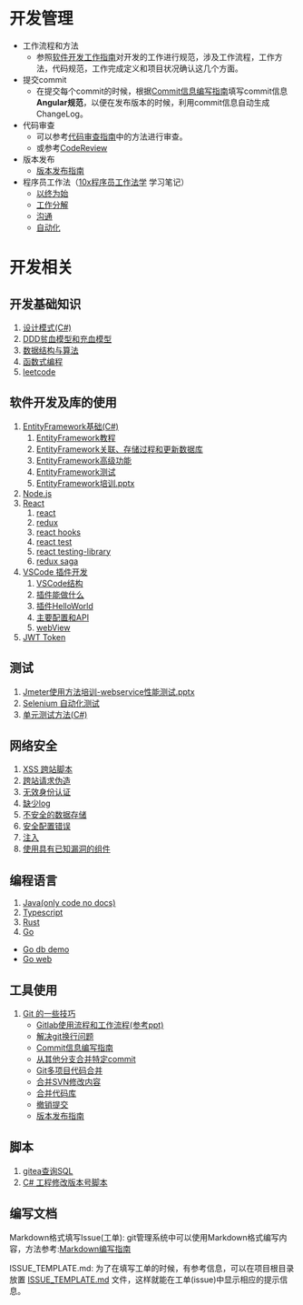 # 开发管理

- 工作流程和方法
  - 参照[软件开发工作指南](dev_management/engineering.md)对开发的工作进行规范，涉及工作流程，工作方法，代码规范，工作完成定义和项目状况确认这几个方面。
- 提交commit
  - 在提交每个commit的时候，根据[Commit信息编写指南](./tools/Git/Commit信息编写指南.md)填写commit信息**Angular规范**，以便在发布版本的时候，利用commit信息自动生成ChangeLog。
- 代码审查
  - 可以参考[代码审查指南](https://www.codeproject.com/Articles/524235/Codeplusreviewplusguidelines)中的方法进行审查。
  - 或参考[CodeReview](dev_management/CodeReview.md)
- 版本发布
  - [版本发布指南](./tools/Git/release.md)
- 程序员工作法（[10x程序员工作法学](https://time.geekbang.org/column/intro/148?code=loyiwBoYqQ8Yt8EludGgyW8uKO4cXZ2sAJ5rqaeoVkA%3D&utm_term=SPoster) 学习笔记）
  - [以终为始](dev_management/how_to_work_1_start.md)
  - [工作分解](dev_management/how_to_work_2_work_breakdown.md)
  - [沟通](dev_management/how_to_work_3_communication.md)
  - [自动化](dev_management/how_to_work_4_automation.md)

# 开发相关

## 开发基础知识

1. [设计模式(C#)](./dev_basic/DesignPattern/设计模式.md)
2. [DDD贫血模型和充血模型](dev_basic/DesignPattern/OOP/DDD贫血模型和充血模型.md)
3. [数据结构与算法](dev_basic/DSA)
4. [函数式编程](dev_basic/functional_programming/functional_programming.md)
5. [leetcode](dev_basic/leetcode/readme.md)

## 软件开发及库的使用

1. [EntityFramework基础(C#)](./develop/EntityFramework)
   1. [EntityFramework教程](develop/EntityFramework/EntityFramework教程.md)
   2. [EntityFramework关联、存储过程和更新数据库](develop/EntityFramework/EntityFramework关联、存储过程和更新数据库.md)
   3. [EntityFramework高级功能](develop/EntityFramework/EntityFramework高级功能.md)
   4. [EntityFramework测试](develop/EntityFramework/EntityFramework测试.md)
   5. [EntityFramework培训.pptx](develop/EntityFramework/EntityFramework培训.pptx)
2. [Node.js](./develop/Node.js)
3. [React](./develop/React)
   1. [react](develop/React/react.md)
   2. [redux](develop/React/redux.md)
   3. [react hooks](develop/React/react_hooks.md)
   4. [react test](develop/React/react_test.md)
   5. [react testing-library](develop/React/react_testing_library.md)
   6. [redux saga](develop/React/redux-saga/redux-saga.md)
4. [VSCode 插件开发](./develop/VSCodeExtension)
   1. [VSCode结构](develop/VSCodeExtension/1.VSCode结构.md)
   2. [插件能做什么](develop/VSCodeExtension/2.插件能做什么.md)
   3. [插件HelloWorld](develop/VSCodeExtension/3.插件HelloWorld.md)
   4. [主要配置和API](develop/VSCodeExtension/4.主要配置和API.md)
   5. [webView](develop/VSCodeExtension/5.webView.md)
5. [JWT Token](develop/jwt_token.md)

## 测试

1. [Jmeter使用方法培训-webservice性能测试.pptx](testing/Jmeter使用方法培训-webservice性能测试.pptx)
2. [Selenium 自动化测试](testing/SeleniumAutoTesting.md)
3. [单元测试方法(C#)](./testing/UnitTest)

## 网络安全

1. [XSS 跨站脚本](develop/cyber_security/1.XSS.md)
2. [跨站请求伪造](develop/cyber_security/2.跨站请求伪造.md)
3. [无效身份认证](develop/cyber_security/3.无效身份认证.md)
4. [缺少log](develop/cyber_security/4.缺少log.md)
5. [不安全的数据存储](develop/cyber_security/5.不安全的数据存储.md)
6. [安全配置错误](develop/cyber_security/6.安全配置错误.md)
7. [注入](develop/cyber_security/7.注入.md)
8. [使用具有已知漏洞的组件](develop/cyber_security/8.使用具有已知漏洞的组件.md)

## 编程语言

1. [Java(only code no docs)](ProgramLanguage/Java)
2. [Typescript](ProgramLanguage/TypeScript)
3. [Rust](ProgramLanguage/Rust/readme.md)
4. [Go](ProgramLanguage/Go)
  - [Go db demo](ProgramLanguage/Go/db_demo)
  - [Go web](ProgramLanguage/Go/web_app/readme.md)

## 工具使用

1. [Git 的一些技巧](tools/Git)
   - [Gitlab使用流程和工作流程(参考ppt)](tools/Git/Gitlab使用流程和工作流程.pptx)
   - [解决git换行问题](tools/Git/解决git换行问题.md)
   - [Commit信息编写指南](tools/Git/Commit信息编写指南.md)
   - [从其他分支合并特定commit](tools/Git/从其他分支合并特定commit.md)
   - [Git多项目代码合并](tools/Git/Git多项目代码合并.md)
   - [合并SVN修改内容](tools/Git/合并SVN修改内容.md)
   - [合并代码库](tools/Git/合并代码库.md)
   - [撤销提交](tools/Git/撤销提交.md)
   - [版本发布指南](tools/Git/release.md)

## 脚本

1. [gitea查询SQL](scripts/gitea查询SQL.sql)
2. [C# 工程修改版本号脚本](scripts/MakeReleaseVersion.sh)

## 编写文档

Markdown格式填写Issue(工单): git管理系统中可以使用Markdown格式编写内容，方法参考:[Markdown编写指南](./DocWriting/markdown-guide.md)

ISSUE_TEMPLATE.md: 为了在填写工单的时候，有参考信息，可以在项目根目录放置 [ISSUE_TEMPLATE.md](./DocWriting/ISSUE_TEMPLATE.md) 文件，这样就能在工单(issue)中显示相应的提示信息。

